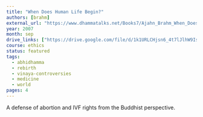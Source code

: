 ```yaml
---
title: "When Does Human Life Begin?"
authors: [brahm]
external_url: "https://www.dhammatalks.net/Books7/Ajahn_Brahm_When_Does_Human_Life_Begin.pdf"
year: 2007
month: sep
drive_links: ["https://drive.google.com/file/d/1k1URLCHjsn6_4t7lJlhW9IsMuqJXH2t7/view?usp=drivesdk"]
course: ethics
status: featured
tags:
  - abhidhamma
  - rebirth
  - vinaya-controversies
  - medicine
  - world
pages: 4
---
```


A defense of abortion and IVF rights from the Buddhist perspective.
